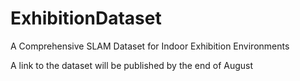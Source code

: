 # ExhibitionDataset

A Comprehensive SLAM Dataset for Indoor Exhibition Environments

A link to the dataset will be published by the end of August
